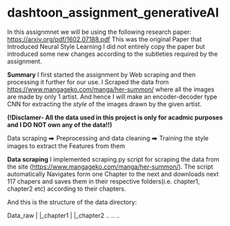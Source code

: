 # dashtoon_assignment_generativeAI
In this assignmnet we will be using the following research paper:
https://arxiv.org/pdf/1602.07188.pdf
This was the original Paper that Introduced Neural Style Learning
I did not entirely copy the paper but introduced some new changes according to the subtleties required by the assignment. 


**Summary**
I first started the assignment by Web scraping and then processing it further for our use.
I Scraped the data from  https://www.mangageko.com/manga/her-summon/
where all the images are made by only 1 artist. And hence I will make an encoder-decoder type CNN for extracting the *style* of the images drawn by the given artist. 





**(!Disclamer- All the data used in this project is only for acadmic purposes and I DO NOT own any of the data!!)**

Data scraping  ⮕  Preprocessing and data cleaning ⮕ Training the style images to extract the Features from them


**Data scraping**
I implemented scraping.py script for scraping the data from the site (https://www.mangageko.com/manga/her-summon/). The script automatically Navigates form one Chapter to the next and downloads next 117 chapers and saves them in their respective folders(i.e. chapter1, chapter2 etc)  according to their chapters. 

And this is the structure of the data directory:

Data_raw
|
|_chapter1
|
|_chapter2
..
..
..



